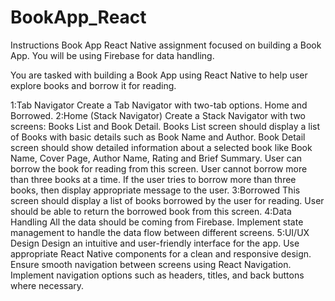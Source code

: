 # BookApp_React
Instructions
Book App
React Native assignment focused on building a Book App. You will be using Firebase for data handling.

You are tasked with building a Book App using React Native to help user explore books and borrow it for reading.

1:Tab Navigator
  Create a Tab Navigator with two-tab options. Home and Borrowed.
2:Home (Stack Navigator)
  Create a Stack Navigator with two screens: Books List and Book Detail.
  Books List screen should display a list of Books with basic details such as Book Name and Author. 
  Book Detail screen should show detailed information about a selected book like Book Name, Cover Page, Author Name, Rating and Brief Summary.
  User can borrow the book for reading from this screen. User cannot borrow more than three books at a time. If the user tries to borrow more than three books, then display appropriate message to the user.
3:Borrowed
  This screen should display a list of books borrowed by the user for reading. User should be able to return the borrowed book from this screen.
4:Data Handling
  All the data should be coming from Firebase.
  Implement state management to handle the data flow between different screens.
5:UI/UX Design
  Design an intuitive and user-friendly interface for the app.
  Use appropriate React Native components for a clean and responsive design.
  Ensure smooth navigation between screens using React Navigation.
  Implement navigation options such as headers, titles, and back buttons where necessary.
